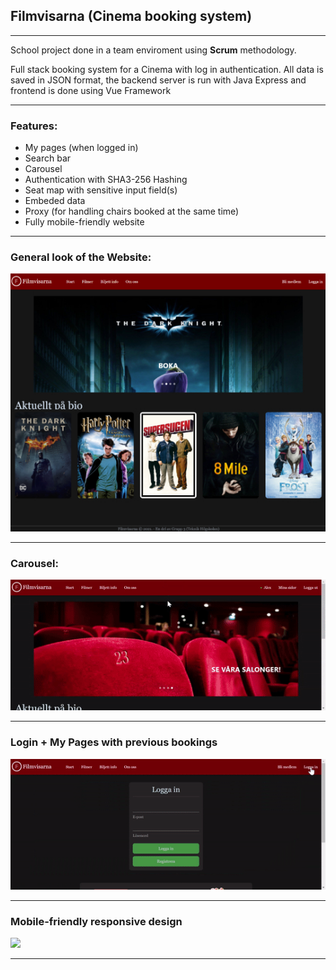 ## Filmvisarna (Cinema booking system)
<hr>

School project done in a team enviroment using **Scrum** methodology.


Full stack booking system for a Cinema with log in authentication.
All data is saved in JSON format, the backend server is run with Java Express and frontend is done using Vue Framework

<hr>

### Features:
* My pages (when logged in)
* Search bar
* Carousel
* Authentication with SHA3-256 Hashing
* Seat map with sensitive input field(s)
* Embeded data
* Proxy (for handling chairs booked at the same time)
* Fully mobile-friendly website

<hr>





### General look of the Website:

<img width="540" src="main.jpg">

<hr>





### Carousel:

<img width="540" src="carousel.gif">
<hr>





### Login + My Pages with previous bookings

<img width="540" src="login.gif">
<hr>





### Mobile-friendly responsive design

<img width="540" src="mobileVersion.gif">
<hr>